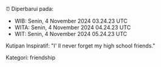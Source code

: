 ⏰ Diperbarui pada:
- WIB: Senin, 4 November 2024 03.24.23 UTC
- WITA: Senin, 4 November 2024 04.24.23 UTC
- WIT: Senin, 4 November 2024 05.24.23 UTC

Kutipan Inspiratif:
"I' ll never forget my high school friends."


Kategori: friendship

